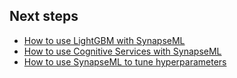 ## Next steps

- [How to use LightGBM with SynapseML](lightgbm-overview.md)
- [How to use Cognitive Services with SynapseML](overview-cognitive-services.md)
- [How to use SynapseML to tune hyperparameters](hyperparameter-tuning-fighting-breast-cancer.md)
